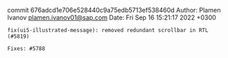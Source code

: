 commit 676adcd1e706e528440c9a75edb5713ef538460d
Author: Plamen Ivanov <plamen.ivanov01@sap.com>
Date:   Fri Sep 16 15:21:17 2022 +0300

    fix(ui5-illustrated-message): removed redundant scrollbar in RTL (#5819)
    
    Fixes: #5788
